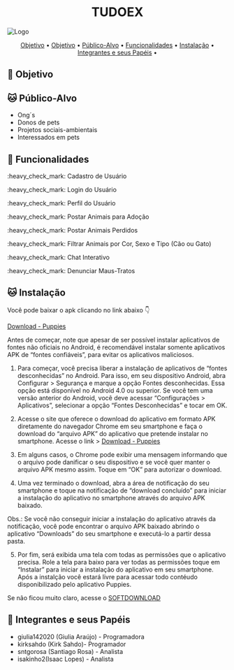 
<h1 align="center"> TUDOEX </h1>

![Logo](https://res.cloudinary.com/dzf56esap/image/upload/v1605906242/tdx/TudoE_i3kfrc.png)


<p align="center">
 <a href="#dog-objetivo">Objetivo</a> •
 <a href="#dog-objetivo">Objetivo</a> •
 <a href="#cat-público-alvo">Público-Alvo</a> • 
 <a href="#dog-funcionalidades">Funcionalidades</a> • 
 <a href="#cat-instalação">Instalação</a> • 
 <a href="#dog-integrantes-e-seus-papéis">Integrantes e seus Papéis</a> • 
</p>

## :dog: **Objetivo**




## :cat: **Público-Alvo**

- Ong´s
- Donos de pets
- Projetos sociais-ambientais
- Interessados em pets


## :dog: **Funcionalidades**
<p>:heavy_check_mark: Cadastro de Usuário</p>
<p>:heavy_check_mark: Login do Usuário</p>
<p>:heavy_check_mark: Perfil do Usuário</p>
<p>:heavy_check_mark: Postar Animais para Adoção</p>
<p>:heavy_check_mark: Postar Animais Perdidos</p>
<p>:heavy_check_mark: Filtrar Animais por Cor, Sexo e Tipo (Cão ou Gato)</p>
<p>:heavy_check_mark: Chat Interativo</p>
<p>:heavy_check_mark: Denunciar Maus-Tratos</p>





## :cat: **Instalação**

Você pode baixar o apk clicando no link abaixo 👇

[Download - Puppies](https://drive.google.com/file/d/1gCR4Es3eQp3ugV7hPr6Ms4PhccTVY4fM/view?usp=sharing)

Antes de começar, note que apesar de ser possível instalar aplicativos de fontes não oficiais no Android, é recomendável instalar somente aplicativos APK de “fontes confiáveis”, para evitar os aplicativos maliciosos.

1. Para começar, você precisa liberar a instalação de aplicativos de “fontes desconhecidas” no Android. Para isso, em seu dispositivo Android, abra Configurar > Segurança e marque a opção Fontes desconhecidas.
Essa opção está disponível no Android 4.0 ou superior. Se você tem uma versão anterior do Android, você deve acessar “Configurações > Aplicativos”, selecionar a opção “Fontes Desconhecidas” e tocar em OK.

2. Acesse o site que oferece o download do aplicativo em formato APK diretamente do navegador Chrome em seu smartphone e faça o download do “arquivo APK” do aplicativo que pretende instalar no smartphone. Acesse o link > [Download - Puppies](https://drive.google.com/file/d/1gCR4Es3eQp3ugV7hPr6Ms4PhccTVY4fM/view?usp=sharing)

3. Em alguns casos, o Chrome pode exibir uma mensagem informando que o arquivo pode danificar o seu dispositivo e se você quer manter o arquivo APK mesmo assim. Toque em “OK” para autorizar o download.

4. Uma vez terminado o download, abra a área de notificação do seu smartphone e toque na notificação de “download concluído” para iniciar a instalação do aplicativo no smartphone através do arquivo APK baixado.

Obs.: Se você não conseguir iniciar a instalação do aplicativo através da notificação, você pode encontrar o arquivo APK baixado abrindo o aplicativo “Downloads” do seu smartphone e executá-lo a partir dessa pasta.

5. Por fim, será exibida uma tela com todas as permissões que o aplicativo precisa. Role a tela para baixo para ver todas as permissões toque em “Instalar” para iniciar a instalação do aplicativo em seu smartphone. Após a instalção você estará livre para acessar todo contéudo disponibilizado pelo aplicativo Puppies.

Se não ficou muito claro, acesse o [SOFTDOWNLOAD](https://www.softdownload.com.br/como-instalar-aplicativos-apk-android.html)


## :dog: **Integrantes e seus Papéis**
<ul>
  <li>giulia142020 (Giulia Araújo) - Programadora</il>
  <li>kirksahdo (Kirk Sahdo)- Programador</il>
  <li>sntgorosa (Santiago Rosa) - Analista</il>
  <li> isakinho2(Isaac Lopes) - Analista</il>
</ul>
